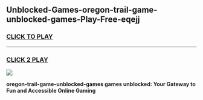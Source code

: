 
## Unblocked-Games-oregon-trail-game-unblocked-games-Play-Free-eqejj
<h3>
<a href="https://premium76.site?title=oregon-trail-game-unblocked-games&ref=23A">CLICK TO PLAY</a></h3>
<hr>

<h3>
<a href="https://premium76.site?title=oregon-trail-game-unblocked-games&ref=23A">CLICK 2 PLAY</a>
  
</h3>

<a href="https://premium76.site?title=oregon-trail-game-unblocked-games&ref=23A"><img src="https://clearcache.store/games.png"></a>


**oregon-trail-game-unblocked-games games unblocked: Your Gateway to Fun and Accessible Online Gaming**
